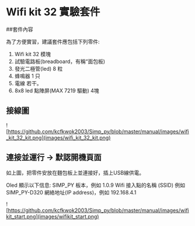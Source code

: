 # Wifi kit 32 實驗套件

##套件內容

為了方便實習，建議套件應包括下列零件:

1. Wifi kit 32 模塊
2. 試驗電路板(breadboard，有稱“面包板)
3. 發光二極管(led) 8 粒
4. 蜂鳴器 1 只
5. 電線 若干。
6. 8x8 led 點陣屏(MAX 7219 驅動) 4塊

## 接線圖

![https://github.com/kcfkwok2003/Simp_py/blob/master/manual/images/wifi_kit_32_kit.png](images/wifi_kit_32_kit.png)

## 連接並運行  -> 默認開機頁面

如上圖，把零件安放在麵包板上並連接好，插上USB線供電。

Oled 顯示以下信息:
SIMP_PY     板本，例如 1.0.9
Wifi 接入點的名稱 (SSID) 例如 SIMP_PY-D320
網絡地址(IP address)，例如 192.168.4.1

![https://github.com/kcfkwok2003/Simp_py/blob/master/manual/images/wifikit_start.png](images/wifikit_start.png)



